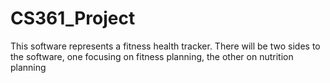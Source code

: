 # CS361_Project
This software represents a fitness health tracker. There will be two sides to the software, one focusing on fitness planning, the other on nutrition planning
